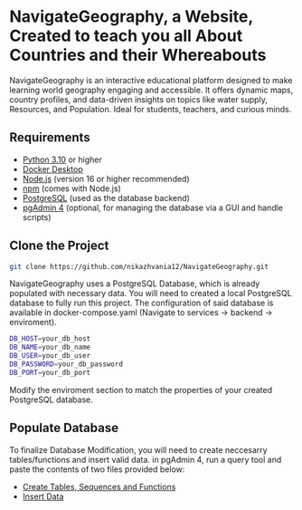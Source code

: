# NavigateGeography, a Website, Created to teach you all About Countries and their Whereabouts

NavigateGeography is an interactive educational platform designed to make learning world geography engaging and accessible. It offers dynamic maps, country profiles, and data-driven insights on topics like water supply, Resources, and Population. Ideal for students, teachers, and curious minds.

## Requirements

- [Python 3.10](https://www.python.org/downloads/release/python-3100/)  or higher
- [Docker Desktop](https://www.docker.com/products/docker-desktop/)
- [Node.js](https://nodejs.org/) (version 16 or higher recommended)
- [npm](https://www.npmjs.com/) (comes with Node.js)
- [PostgreSQL](https://www.postgresql.org/) (used as the database backend)
- [pgAdmin 4](https://www.pgadmin.org/download/) (optional, for managing the database via a GUI and handle scripts)

## Clone the Project
```bash
git clone https://github.com/nikazhvania12/NavigateGeography.git
```
NavigateGeography uses a PostgreSQL Database, which is already populated with necessary data. You will need to created a local PostgreSQL database to fully run this project.
The configuration of said database is available in docker-compose.yaml (Navigate to services -> backend -> enviroment).
```bash
DB_HOST=your_db_host
DB_NAME=your_db_name
DB_USER=your_db_user
DB_PASSWORD=your_db_password
DB_PORT=your_db_port
```
Modify the enviroment section to match the properties of your created PostgreSQL database.

## Populate Database
To finalize Database Modification, you will need to create neccesarry tables/functions and insert valid data. in pgAdmin 4, run a query tool and paste the contents of two files provided below:
- [Create Tables, Sequences and Functions](./sql_create_scripts.txt)
- [Insert Data](./sql_insert_scripts.txt)
